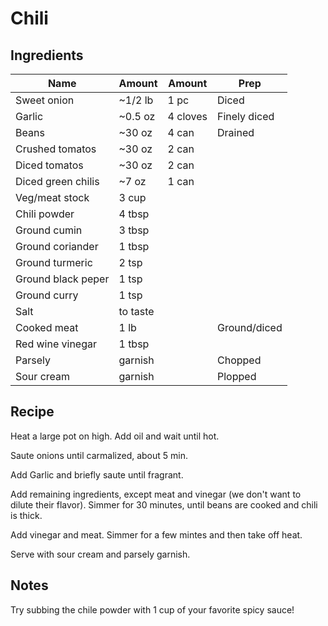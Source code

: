# Chili

## Ingredients

| Name               | Amount   | Amount   | Prep         |
| ------------------ | -------- | -------- | ------------ |
| Sweet onion        | ~1/2 lb  | 1 pc     | Diced        |
| Garlic             | ~0.5 oz  | 4 cloves | Finely diced |
| Beans              | ~30 oz   | 4 can    | Drained      |
| Crushed tomatos    | ~30 oz   | 2 can    |              |
| Diced tomatos      | ~30 oz   | 2 can    |              |
| Diced green chilis | ~7 oz    | 1 can    |              |
| Veg/meat stock     | 3 cup    |          |              |
| Chili powder       | 4 tbsp   |          |              |
| Ground cumin       | 3 tbsp   |          |              |
| Ground coriander   | 1 tbsp   |          |              |
| Ground turmeric    | 2 tsp    |          |              |
| Ground black peper | 1 tsp    |          |              |
| Ground curry       | 1 tsp    |          |              |
| Salt               | to taste |          |              |
| Cooked meat        | 1 lb     |          | Ground/diced |
| Red wine vinegar   | 1 tbsp   |          |              |
| Parsely            | garnish  |          | Chopped      |
| Sour cream         | garnish  |          | Plopped      |

## Recipe

Heat a large pot on high. Add oil and wait until hot.

Saute onions until carmalized, about 5 min.

Add Garlic and briefly saute until fragrant.

Add remaining ingredients, except meat and vinegar (we don't want to dilute their flavor). Simmer for 30 minutes, until beans are cooked and chili is thick.

Add vinegar and meat. Simmer for a few mintes and then take off heat.

Serve with sour cream and parsely garnish.

## Notes

Try subbing the chile powder with 1 cup of your favorite spicy sauce!
